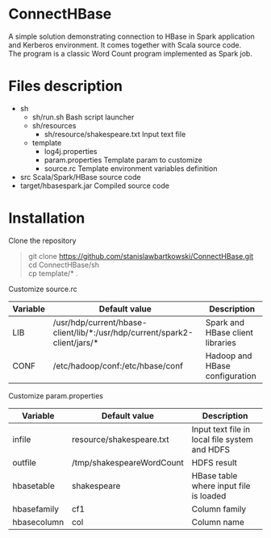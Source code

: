 # ConnectHBase

A simple solution demonstrating connection to HBase in Spark application and Kerberos environment. It comes together with Scala source code.<br>
The program is a classic Word Count program implemented as Spark job. 

# Files description
* sh
  * sh/run.sh Bash script launcher
  * sh/resources
    * sh/resource/shakespeare.txt Input text file
  * template
    * log4j.properties
    * param.properties Template param to customize
    * source.rc Template environment variables definition
* src Scala/Spark/HBase source code
* target/hbasespark.jar Compiled source code
  
# Installation

Clone the repository<br>
>git clone https://github.com/stanislawbartkowski/ConnectHBase.git<br>
>cd ConnectHBase/sh<br>
>cp template/* .

Customize source.rc<br>

| Variable | Default value | Description
| --- | --- | -- |
| LIB | /usr/hdp/current/hbase-client/lib/\*:/usr/hdp/current/spark2-client/jars/\* | Spark and HBase client libraries
| CONF | /etc/hadoop/conf:/etc/hbase/conf | Hadoop and HBase configuration

Customize param.properties

| Variable | Default value | Description
| --- | --- | -- |
| infile | resource/shakespeare.txt | Input text file in local file system and HDFS
| outfile | /tmp/shakespeareWordCount | HDFS result
| hbasetable | shakespeare | HBase table where input file is loaded
| hbasefamily | cf1 | Column family
| hbasecolumn | col | Column name





